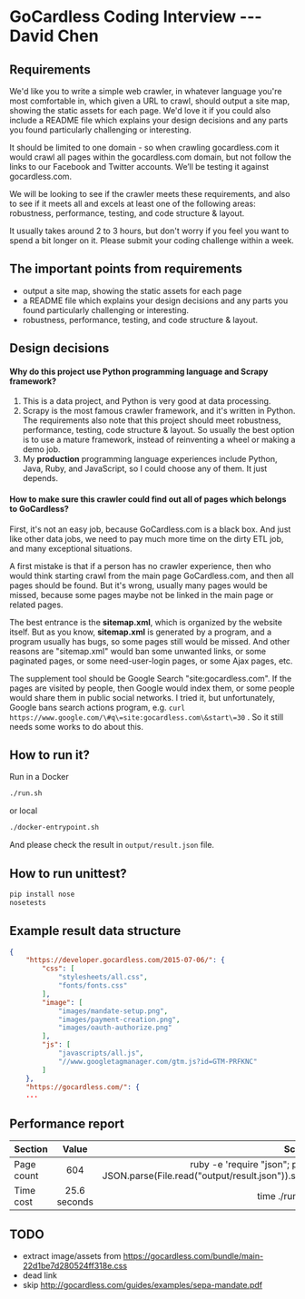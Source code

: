 GoCardless Coding Interview --- David Chen
==================================


Requirements
----------------------------------
We'd like you to write a simple web crawler, in whatever language you're most comfortable in, which given a URL to crawl, should output a site map, showing the static assets for each page. We'd love it if you could also include a README file which explains your design decisions and any parts you found particularly challenging or interesting.

It should be limited to one domain - so when crawling gocardless.com it would crawl all pages within the gocardless.com domain, but not follow the links to our Facebook and Twitter accounts. We’ll be testing it against gocardless.com.

We will be looking to see if the crawler meets these requirements, and also to see if it meets all and excels at least one of the following areas: robustness, performance, testing, and code structure & layout.


It usually takes around 2 to 3 hours, but don't worry if you feel you want to spend a bit longer on it. Please submit your coding challenge within a week.


The important points from requirements
----------------------------------
* output a site map, showing the static assets for each page
* a README file which explains your design decisions and any parts you found particularly challenging or interesting.
* robustness, performance, testing, and code structure & layout.


Design decisions
----------------------------------
#### Why do this project use Python programming language and Scrapy framework?
1. This is a data project, and Python is very good at data processing.
2. Scrapy is the most famous crawler framework, and it's written in
   Python. The requirements also note that this project should meet
   robustness, performance, testing, code structure & layout. So usually
   the best option is to use a mature framework, instead of reinventing a
   wheel or making a demo job.
3. My **production** programming language experiences include Python, Java,
   Ruby, and JavaScript, so I could choose any of them. It just depends.

#### How to make sure this crawler could find out all of pages which belongs to GoCardless?
First, it's not an easy job, because GoCardless.com is a black box. And just like
other data jobs, we need to pay much more time on the dirty ETL job, and
many exceptional situations.

A first mistake is that if a person has no crawler experience, then who would think
starting crawl from the main page GoCardless.com, and then all pages should
be found. But it's wrong, usually many pages would be missed, because
some pages maybe not be linked in the main page or related pages.

The best entrance is the **sitemap.xml**, which is organized by the website itself.
But as you know, **sitemap.xml** is generated by a program, and a
program usually has bugs, so some pages still would be missed. And other
reasons are "sitemap.xml" would ban some unwanted links, or some
paginated pages, or some need-user-login pages, or some Ajax pages, etc.

The supplement tool should be Google Search "site:gocardless.com". If
the pages are visited by people, then Google would index them, or some
people would share them in public social networks. I tried it, but unfortunately, Google
bans search actions program, e.g. `curl https://www.google.com/\#q\=site:gocardless.com\&start\=30` .
So it still needs some works to do about this.




How to run it?
----------------------------------
Run in a Docker

```bash
./run.sh
```

or local

```bash
./docker-entrypoint.sh
```

And please check the result in `output/result.json` file.


How to run unittest?
----------------------------------
```bash
pip install nose
nosetests
```


Example result data structure
----------------------------------

```json
{
    "https://developer.gocardless.com/2015-07-06/": {
        "css": [
            "stylesheets/all.css",
            "fonts/fonts.css"
        ],
        "image": [
            "images/mandate-setup.png",
            "images/payment-creation.png",
            "images/oauth-authorize.png"
        ],
        "js": [
            "javascripts/all.js",
            "//www.googletagmanager.com/gtm.js?id=GTM-PRFKNC"
        ]
    },
    "https://gocardless.com/": {
    ...
```


Performance report
----------------------------------
| Section       | Value         | Script                                                                          |
|---------------|:-------------:|--------------------------------------------------------------------------------:|
| Page count    | 604           | ruby -e 'require "json"; puts JSON.parse(File.read("output/result.json")).size' |
| Time cost     | 25.6 seconds  | time ./run.sh                                                                   |


TODO
----------------------------------
* extract image/assets from https://gocardless.com/bundle/main-22d1be7d280524ff318e.css
* dead link
* skip http://gocardless.com/guides/examples/sepa-mandate.pdf
